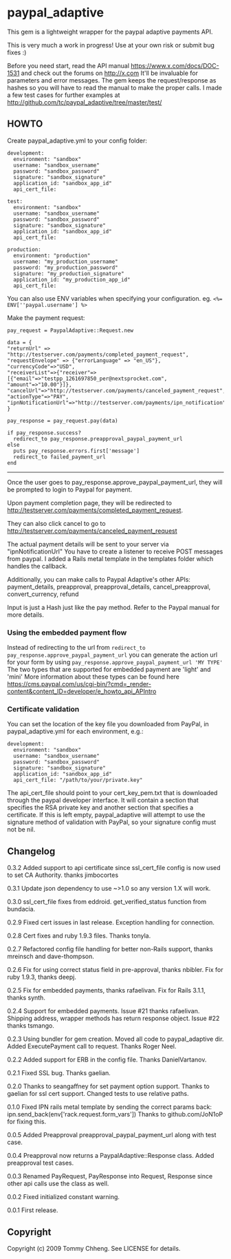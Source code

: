 # paypal_adaptive
This gem is a lightweight wrapper for the paypal adaptive payments API.

This is very much a work in progress! Use at your own risk or submit bug fixes :)

Before you need start, read the API manual https://www.x.com/docs/DOC-1531 and check out the forums on http://x.com
It'll be invaluable for parameters and error messages. The gem keeps the request/response as hashes so you will have to
read the manual to make the proper calls. I made a few test cases for further examples at http://github.com/tc/paypal_adaptive/tree/master/test/


## HOWTO
Create paypal_adaptive.yml to your config folder:

    development:
      environment: "sandbox"
      username: "sandbox_username"
      password: "sandbox_password"
      signature: "sandbox_signature"
      application_id: "sandbox_app_id"
      api_cert_file:

    test:
      environment: "sandbox"
      username: "sandbox_username"
      password: "sandbox_password"
      signature: "sandbox_signature"
      application_id: "sandbox_app_id"
      api_cert_file:

    production:
      environment: "production"
      username: "my_production_username"
      password: "my_production_password"
      signature: "my_production_signature"
      application_id: "my_production_app_id"
      api_cert_file:

You can also use ENV variables when specifying your configuration. eg.
```<%= ENV[''paypal.username'] %>```

Make the payment request:

    pay_request = PaypalAdaptive::Request.new

    data = {
    "returnUrl" => "http://testserver.com/payments/completed_payment_request", 
    "requestEnvelope" => {"errorLanguage" => "en_US"},
    "currencyCode"=>"USD",  
    "receiverList"=>{"receiver"=>[{"email"=>"testpp_1261697850_per@nextsprocket.com", "amount"=>"10.00"}]},
    "cancelUrl"=>"http://testserver.com/payments/canceled_payment_request",
    "actionType"=>"PAY",
    "ipnNotificationUrl"=>"http://testserver.com/payments/ipn_notification"
    }
  
    pay_response = pay_request.pay(data)

    if pay_response.success?
      redirect_to pay_response.preapproval_paypal_payment_url
    else
      puts pay_response.errors.first['message']
      redirect_to failed_payment_url
    end

---
Once the user goes to pay_response.approve_paypal_payment_url, they will be prompted to login to Paypal for payment.

Upon payment completion page, they will be redirected to http://testserver.com/payments/completed_payment_request.

They can also click cancel to go to http://testserver.com/payments/canceled_payment_request

The actual payment details will be sent to your server via "ipnNotificationUrl"
You have to create a listener to receive POST messages from paypal. I added a Rails metal template in the templates folder which handles the callback.

Additionally, you can make calls to Paypal Adaptive's other APIs:
    payment_details, preapproval, preapproval_details, cancel_preapproval, convert_currency, refund

Input is just a Hash just like the pay method. Refer to the Paypal manual for more details.

### Using the embedded payment flow
Instead of redirecting to the url from ```redirect_to pay_response.approve_paypal_payment_url``` you can generate the action url for your
form by using ```pay_response.approve_paypal_payment_url 'MY TYPE' ``` The two types that are supported for embedded payment are 'light' and 'mini'
More information about these types can be found here https://cms.paypal.com/us/cgi-bin/?cmd=_render-content&content_ID=developer/e_howto_api_APIntro

### Certificate validation
You can set the location of the key file you downloaded from PayPal, in paypal_adaptive.yml
for each environment, e.g.:

    development:
      environment: "sandbox"
      username: "sandbox_username"
      password: "sandbox_password"
      signature: "sandbox_signature"
      application_id: "sandbox_app_id"
      api_cert_file: "/path/to/your/private.key"

The api_cert_file should point to your cert_key_pem.txt that is downloaded through the paypal developer interface. It will contain a section that specifies the RSA private key and another section that specifies a certificate. If this is left empty, paypal_adaptive will attempt to use the signature method of validation with PayPal, so your signature config must not be nil.

## Changelog
0.3.2
Added support to api certificate since ssl_cert_file config is now used to set CA Authority. thanks jimbocortes

0.3.1
Update json dependency to use ~>1.0 so any version 1.X will work.

0.3.0
ssl_cert_file fixes from eddroid. get_verified_status function from bundacia.

0.2.9
Fixed cert issues in last release. Exception handling for connection. 

0.2.8
Cert fixes and ruby 1.9.3 files. Thanks tonyla.

0.2.7
Refactored config file handling for better non-Rails support, thanks mreinsch and dave-thompson.

0.2.6
Fix for using correct status field in pre-approval, thanks nbibler. Fix for ruby 1.9.3, thanks deepj.

0.2.5
Fix for embedded payments, thanks rafaelivan.  Fix for Rails 3.1.1, thanks synth.

0.2.4
Support for embedded payments. Issue #21 thanks rafaelivan. Shipping address, wrapper methods has return response object. Issue #22 thanks tsmango.

0.2.3
Using bundler for gem creation. Moved all code to paypal_adaptive dir.  Added ExecutePayment call to request. Thanks Roger Neel.

0.2.2
Added support for ERB in the config file. Thanks DanielVartanov.

0.2.1
Fixed SSL bug. Thanks gaelian.

0.2.0
Thanks to seangaffney for set payment option support.
Thanks to gaelian for ssl cert support.
Changed tests to use relative paths.

0.1.0
Fixed IPN rails metal template by sending the correct params back: ipn.send_back(env['rack.request.form_vars'])
Thanks to github.com/JoN1oP for fixing this.

0.0.5
Added Preapproval preapproval_paypal_payment_url along with test case.

0.0.4
Preapproval now returns a PaypalAdaptive::Response class. Added preapproval test cases.

0.0.3
Renamed PayRequest, PayResponse into Request, Response since other api calls use the class as well.

0.0.2
Fixed initialized constant warning.   

0.0.1
First release.

## Copyright

Copyright (c) 2009 Tommy Chheng. See LICENSE for details.
